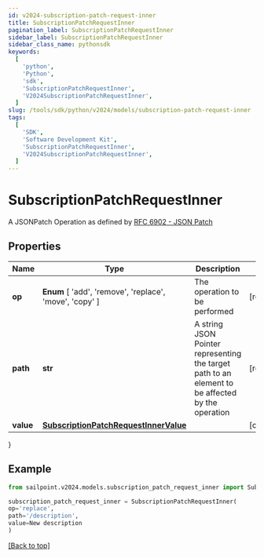 ```yaml
---
id: v2024-subscription-patch-request-inner
title: SubscriptionPatchRequestInner
pagination_label: SubscriptionPatchRequestInner
sidebar_label: SubscriptionPatchRequestInner
sidebar_class_name: pythonsdk
keywords:
  [
    'python',
    'Python',
    'sdk',
    'SubscriptionPatchRequestInner',
    'V2024SubscriptionPatchRequestInner',
  ]
slug: /tools/sdk/python/v2024/models/subscription-patch-request-inner
tags:
  [
    'SDK',
    'Software Development Kit',
    'SubscriptionPatchRequestInner',
    'V2024SubscriptionPatchRequestInner',
  ]
---
```


# SubscriptionPatchRequestInner

A JSONPatch Operation as defined by [RFC 6902 - JSON Patch](https://tools.ietf.org/html/rfc6902)

## Properties

| Name | Type | Description | Notes |
| --- | --- | --- | --- |
| **op** | **Enum** [ 'add', 'remove', 'replace', 'move', 'copy' ] | The operation to be performed | [required] |
| **path** | **str** | A string JSON Pointer representing the target path to an element to be affected by the operation | [required] |
| **value** | [**SubscriptionPatchRequestInnerValue**](subscription-patch-request-inner-value) |  | [optional] |

}

## Example

```python
from sailpoint.v2024.models.subscription_patch_request_inner import SubscriptionPatchRequestInner

subscription_patch_request_inner = SubscriptionPatchRequestInner(
op='replace',
path='/description',
value=New description
)

```

[[Back to top]](#)
